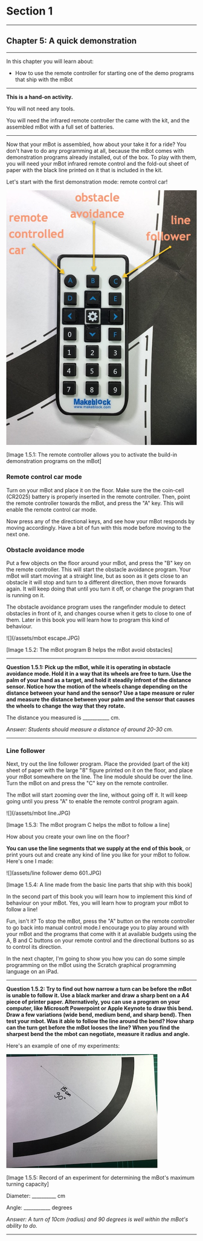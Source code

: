 # Section 1

---

## Chapter 5: A quick demonstration

---

In this chapter you will learn about:

* How to use the remote controller for starting one of the demo programs that ship with the mBot

---

**This is a hand-on activity.**

You will not need any tools.

You will need the infrared remote controller the came with the kit, and the assembled mBot with a full set of batteries.

---

Now that your mBot is assembled, how about your take it for a ride? You don't have to do any programming at all, because the mBot comes with demonstration programs already installed, out of the box. To play with them, you will need your mBot infrared remote control and the fold-out sheet of paper with the black line printed on it that is included in the kit.

Let's start with the first demonstration mode: remote control car!

![](/assets/IMG_9622.JPG)

\[Image 1.5.1: The remote controller allows you to activate the build-in demonstration programs on the mBot\]

### Remote control car mode

Turn on your mBot and place it on the floor. Make sure the the coin-cell \(CR2025\) battery is properly inserted in the remote controller. Then, point the remote controller towards the mBot, and press the "A" key. This will enable the remote control car mode.

Now press any of the directional keys, and see how your mBot responds by moving accordingly. Have a bit of fun with this mode before moving to the next one.

### Obstacle avoidance mode

Put a few objects on the floor around your mBot, and press the "B" key on the remote controller. This will start the obstacle avoidance program. Your mBot will start moving at a straight line, but as soon as it gets close to an obstacle it will stop and turn to a different direction, then move forwards again. It will keep doing that until you turn it off, or change the program that is running on it.

The obstacle avoidance program uses the rangefinder module to detect obstacles in front of it, and changes course when it gets to close to one of them. Later in this book you will learn how to program this kind of behaviour.

![](/assets/mbot escape.JPG)

\[Image 1.5.2: The mBot program B helps the mBot avoid obstacles\]

---

**Question 1.5.1: Pick up the mBot, while it is operating in obstacle avoidance mode. Hold it in a way that its wheels are free to turn. Use the palm of your hand as a target, and hold it steadily infront of the distance sensor. Notice how the motion of the wheels change depending on the distance between your hand and the sensor? Use a tape measure or ruler and measure the distance between your palm and the sensor that causes the wheels to change the way that they rotate.**

The distance you measured is \_\_\_\_\_\_\_\_\_\_\_ cm.

_Answer: Students should measure a distance of around 20-30 cm._

---

### Line follower

Next, try out the line follower program. Place the provided \(part of the kit\) sheet of paper with the large "8" figure printed on it on the floor, and place your mBot somewhere on the line. The line module should be over the line. Turn the mBot on and press the "C" key on the remote controller.

The mBot will start zooming over the line, without going off it. It will keep going until you press "A" to enable the remote control program again.

![](/assets/mbot line.JPG)

\[Image 1.5.3: The mBot program C helps the mBot to follow a line\]

How about you create your own line on the floor?

**You can use the line segments that we supply at the end of this book**, or print yours out and create any kind of line you like for your mBot to follow. Here's one I made:

![](assets/line follower demo 601.JPG)

\[Image 1.5.4: A line made from the basic line parts that ship with this book\]

In the second part of this book you will learn how to implement this kind of behaviour on your mBot. Yes, you will learn how to program your mBot to follow a line!

Fun, isn't it? To stop the mBot, press the "A" button on the remote controller to go back into manual control mode.I encourage you to play around with your mBot and the programs that come with it at available budgets using the A, B and C buttons on your remote control and the directional buttons so as to control its direction.

In the next chapter, I'm going to show you how you can do some simple programming on the mBot using the Scratch graphical programming language on an iPad.

---

**Question 1.5.2: Try to find out how narrow a turn can be before the mBot is unable to follow it. Use a black marker and draw a sharp bent on a A4 piece of printer paper. Alternatively, you can use a program on your computer, like Microsoft Powerpoint or Apple Keynote to draw this bend. Draw a few variations \(wide bend, medium bend, and sharp bend\). Then test your mbot. Was it able to follow the line around the bend? How sharp can the turn get before the mBot looses the line? When you find the sharpest bend the the mbot can negotiate, measure it radius and angle.**

Here's an example of one of my experiments:

![](/assets/IMG_9791.JPG)

\[Image 1.5.5: Record of an experiment for determining the mBot's maximum turning capacity\]

Diameter: \_\_\_\_\_\_\_\_\_\_ cm           

Angle:      \_\_\_\_\_\_\_\_\_\_\_ degrees

_Answer: A turn of 10cm \(radius\) and 90 degrees is well within the mBot's ability to do._

---



